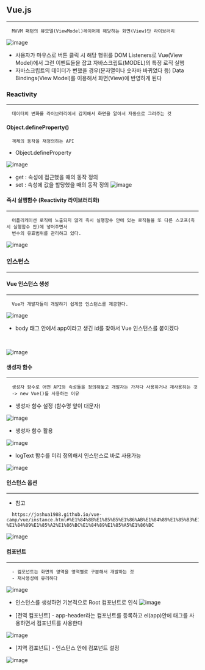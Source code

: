 ## Vue.js
---
```
  MVVM 패턴의 뷰모델(ViewModel)레이어에 해당하는 화면(View)단 라이브러리
```
![image](https://user-images.githubusercontent.com/76584547/135585256-19cd412e-c4f4-490b-a67e-f72fab34ef30.png)
+ 사용자가 마우스로 버튼 클릭 시 해당 행위를 DOM Listeners로 Vue(View Model)에서 그런 이벤트들을 잡고 자바스크립트(MODEL)의 특정 로직 실행
+ 자바스크립트의 데이터가 변했을 경우(문자열이나 숫자바 바뀌었다 등) Data Bindings(View Model)를 이용해서 화면(View)에 반영하게 된다

### Reactivity 
----
```
  데이터의 변화를 라이브러리에서 감지해서 화면을 알아서 자동으로 그려주는 것
```
#### Object.defineProperty()
```
  객체의 동작을 재정의하는 API
```
+ Object.defineProperty 

![image](https://user-images.githubusercontent.com/76584547/135591852-87d57fc7-bf98-41d4-8416-4e785ba4f6aa.png)

+ get : 속성에 접근했을 때의 동작 정의
+ set : 속성에 값을 할당했을 때의 동작 정의
![image](https://user-images.githubusercontent.com/76584547/135592535-b7679331-c7a1-42f4-97ba-11ab84b0c0b3.png)



#### 즉시 실행함수 (Reactivity 라이브러리화)
---
```
  어플리케이션 로직에 노출되지 않게 즉시 실행함수 안에 있는 로직들을 또 다른 스코프(즉시 실행함수 안)에 넣어주면서 
  변수의 유효범위를 관리하고 있다.
```
![image](https://user-images.githubusercontent.com/76584547/135593685-f73ba473-3859-4b37-81dc-713f5c2ac3f7.png)

### 인스턴스
----

#### Vue 인스턴스 생성
---
```
  Vue가 개발자들이 개발하기 쉽게끔 인스턴스를 제공한다.
```
![image](https://user-images.githubusercontent.com/76584547/135596017-c208b099-05a2-495f-82d7-fdb227b57df6.png)

+ body 태그 안에서 app이라고 생긴 id를 찾아서 Vue 인스턴스를 붙이겠다

<br>

![image](https://user-images.githubusercontent.com/76584547/135596616-4e987748-da0b-4cd2-b9ec-25980fc4b223.png)


#### 생성자 함수
---
```
  생성자 함수로 어떤 API와 속성들을 정의해놓고 개발자는 가져다 사용하거나 재사용하는 것
  -> new Vue()를 사용하는 이유
```
  + 생성자 함수 설정 (함수명 앞이 대문자)

  ![image](https://user-images.githubusercontent.com/76584547/135597188-5230589a-4639-46aa-9ca9-000088d1b632.png)

  + 생성자 함수 활용

  ![image](https://user-images.githubusercontent.com/76584547/135597212-4f0080c2-d177-499d-b6f8-0364e7a74549.png)

  + logText 함수를 미리 정의해서 인스턴스로 바로 사용가능

  ![image](https://user-images.githubusercontent.com/76584547/135597613-aed89f40-bb42-4761-a926-7d05136ef0bf.png)


#### 인스턴스 옵션
----
+ 참고 
```
  https://joshua1988.github.io/vue-camp/vue/instance.html#%E1%84%8B%E1%85%B5%E1%86%AB%E1%84%89%E1%85%B3%E1%84%90%E1%85%A5%E1%86%AB%E1%84%89%E1%85%B3-%E1%84%89%E1%85%A2%E1%86%BC%E1%84%89%E1%85%A5%E1%86%BC
```
![image](https://user-images.githubusercontent.com/76584547/135598691-82ace9de-8ebc-437e-a0d9-56df7e6d7093.png)



#### 컴포넌트
---
```
  - 컴포넌트는 화면의 영역을 영역별로 구분해서 개발하는 것
  - 재사용성에 유리하다
```
![image](https://user-images.githubusercontent.com/76584547/135607655-ddf78342-5b1f-4a49-b13f-7527159bf6c7.png)

+ 인스턴스를 생성하면 기본적으로 Root 컴포넌트로 인식
![image](https://user-images.githubusercontent.com/76584547/135601182-565dbc3d-e8b5-4c61-ad80-9f46770156a4.png)

+ [전역 컴포넌트] - app-header라는 컴포넌트를 등록하고 el(app)안에 <app-header>태그를 사용하면서 컴포넌트를 사용한다
  
![image](https://user-images.githubusercontent.com/76584547/135601590-0806a331-d1a7-4e58-88a5-08456e167faf.png)

+ [지역 컴포넌트] - 인스턴스 안에 컴포넌트 설정
  
 ![image](https://user-images.githubusercontent.com/76584547/135602887-b75dc30f-87fd-4522-9f2e-78f3fb90aa79.png)


